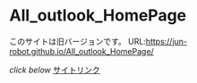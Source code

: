 # All_outlook_HomePage

このサイトは旧バージョンです。
URL:https://jun-robot.github.io/All_outlook_HomePage/



*click below*
<a href="https://jun-robot.github.io/All_outlook_HomePage/" target="_blank">サイトリンク</a>